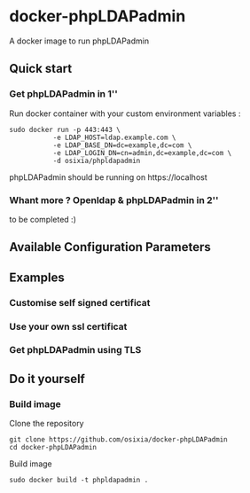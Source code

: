 # docker-phpLDAPadmin

A docker image to run phpLDAPadmin

## Quick start

### Get phpLDAPadmin in 1''
Run docker container with your custom environment variables :

    sudo docker run -p 443:443 \
               -e LDAP_HOST=ldap.example.com \
               -e LDAP_BASE_DN=dc=example,dc=com \
               -e LDAP_LOGIN_DN=cn=admin,dc=example,dc=com \
               -d osixia/phpldapadmin

phpLDAPadmin should be running on https://localhost


### Whant more ? Openldap & phpLDAPadmin in 2''

to be completed :)


## Available Configuration Parameters

## Examples

### Customise self signed certificat

### Use your own ssl certificat

### Get phpLDAPadmin using TLS


## Do it yourself

### Build image

Clone the repository 

    git clone https://github.com/osixia/docker-phpLDAPadmin
    cd docker-phpLDAPadmin

Build image

    sudo docker build -t phpldapadmin .

